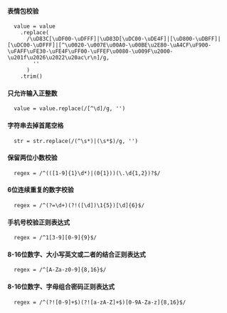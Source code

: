 #### 表情包校验

```
  value = value
    .replace(
      /\uD83C[\uDF00-\uDFFF]|\uD83D[\uDC00-\uDE4F]|[\uD800-\uDBFF]|[\uDC00-\uDFFF]|[^\u0020-\u007E\u00A0-\u00BE\u2E80-\uA4CF\uF900-\uFAFF\uFE30-\uFE4F\uFF00-\uFFEF\u0080-\u009F\u2000-\u201f\u2026\u2022\u20ac\r\n]/g,
        ''
      )
    .trim()
```

#### 只允许输入正整数

```
  value = value.replace(/[^\d]/g, '')
```

#### 字符串去掉首尾空格

```
  str = str.replace(/(^\s*)|(\s*$)/g, '') 
```

#### 保留两位小数校验
```
  regex = /^(([1-9]{1}\d*)|(0{1}))(\.\d{1,2})?$/
```

#### 6位连续重复的数字校验
```
  regex = /^(?=\d+)(?!([\d])\1{5})[\d]{6}$/
```

#### 手机号校验正则表达式

```
  regex = /^1[3-9][0-9]{9}$/
```
#### 8-16位数字、大小写英文或二者的结合正则表达式

```
  regex = /^[A-Za-z0-9]{8,16}$/
```


#### 8-16位数字、字母组合密码正则表达式

```
  regex = /^(?![0-9]+$)(?![a-zA-Z]+$)[0-9A-Za-z]{8,16}$/
```
